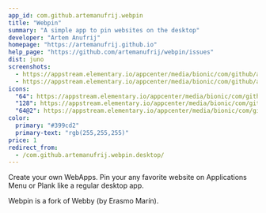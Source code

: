 ```yaml
---
app_id: com.github.artemanufrij.webpin
title: "Webpin"
summary: "A simple app to pin websites on the desktop"
developer: "Artem Anufrij"
homepage: "https://artemanufrij.github.io"
help_page: "https://github.com/artemanufrij/webpin/issues"
dist: juno
screenshots:
  - https://appstream.elementary.io/appcenter/media/bionic/com/github/artemanufrij.webpin/E04B03BCF533ACBAD2EC6F289DCB0A6D/screenshots/image-1_orig.png
  - https://appstream.elementary.io/appcenter/media/bionic/com/github/artemanufrij.webpin/E04B03BCF533ACBAD2EC6F289DCB0A6D/screenshots/image-2_orig.png
icons:
  "64": https://appstream.elementary.io/appcenter/media/bionic/com/github/artemanufrij.webpin/E04B03BCF533ACBAD2EC6F289DCB0A6D/icons/64x64/com.github.artemanufrij.webpin_com.github.artemanufrij.webpin.png
  "128": https://appstream.elementary.io/appcenter/media/bionic/com/github/artemanufrij.webpin/E04B03BCF533ACBAD2EC6F289DCB0A6D/icons/128x128/com.github.artemanufrij.webpin_com.github.artemanufrij.webpin.png
  "64@2": https://appstream.elementary.io/appcenter/media/bionic/com/github/artemanufrij.webpin/E04B03BCF533ACBAD2EC6F289DCB0A6D/icons/64x64@2/com.github.artemanufrij.webpin_com.github.artemanufrij.webpin.png
color:
  primary: "#399cd2"
  primary-text: "rgb(255,255,255)"
price: 1
redirect_from:
  - /com.github.artemanufrij.webpin.desktop/
---
```


<p>Create your own WebApps. Pin your any favorite website on Applications Menu or Plank like a regular desktop app.</p>
<p>Webpin is a fork of Webby (by Erasmo Marín).</p>